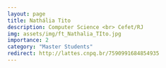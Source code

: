 ```yaml
---
layout: page
title: Nathália Tito
description: Computer Science <br> Cefet/RJ
img: assets/img/ft_Nathalia_TIto.jpg
importance: 2
category: "Master Students"
redirect: http://lattes.cnpq.br/7590991684854935
---
```

